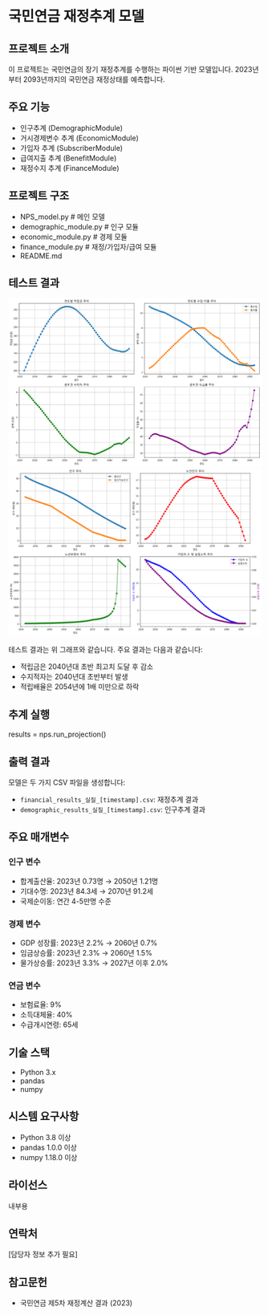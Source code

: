 # 국민연금 재정추계 모델

## 프로젝트 소개
이 프로젝트는 국민연금의 장기 재정추계를 수행하는 파이썬 기반 모델입니다. 2023년부터 2093년까지의 국민연금 재정상태를 예측합니다.

## 주요 기능
- 인구추계 (DemographicModule)
- 거시경제변수 추계 (EconomicModule)
- 가입자 추계 (SubscriberModule)
- 급여지출 추계 (BenefitModule)
- 재정수지 추계 (FinanceModule)

## 프로젝트 구조
- NPS_model.py # 메인 모델
- demographic_module.py # 인구 모듈
- economic_module.py # 경제 모듈
- finance_module.py # 재정/가입자/급여 모듈
- README.md

## 테스트 결과
![재정추계 결과](./financial_projection_241739.png)
![인구추계 결과](./demographic_projection_241745.png)


테스트 결과는 위 그래프와 같습니다. 주요 결과는 다음과 같습니다:
- 적립금은 2040년대 초반 최고치 도달 후 감소
- 수지적자는 2040년대 초반부터 발생
- 적립배율은 2054년에 1배 미만으로 하락



## 추계 실행
results = nps.run_projection()


## 출력 결과
모델은 두 가지 CSV 파일을 생성합니다:
- `financial_results_실질_[timestamp].csv`: 재정추계 결과
- `demographic_results_실질_[timestamp].csv`: 인구추계 결과

## 주요 매개변수
### 인구 변수
- 합계출산율: 2023년 0.73명 → 2050년 1.21명
- 기대수명: 2023년 84.3세 → 2070년 91.2세
- 국제순이동: 연간 4-5만명 수준

### 경제 변수
- GDP 성장률: 2023년 2.2% → 2060년 0.7%
- 임금상승률: 2023년 2.3% → 2060년 1.5%
- 물가상승률: 2023년 3.3% → 2027년 이후 2.0%

### 연금 변수
- 보험료율: 9%
- 소득대체율: 40%
- 수급개시연령: 65세

## 기술 스택
- Python 3.x
- pandas
- numpy

## 시스템 요구사항
- Python 3.8 이상
- pandas 1.0.0 이상
- numpy 1.18.0 이상

## 라이선스
내부용

## 연락처
[담당자 정보 추가 필요]

## 참고문헌
- 국민연금 제5차 재정계산 결과 (2023)
